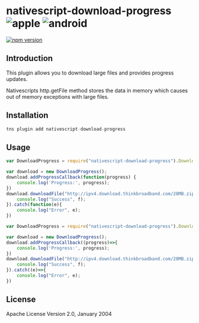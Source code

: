 # nativescript-download-progress ![apple](https://cdn3.iconfinder.com/data/icons/picons-social/57/16-apple-32.png) ![android](https://cdn4.iconfinder.com/data/icons/logos-3/228/android-32.png)

[![npm version](https://badge.fury.io/js/nativescript-download-progress.svg)](http://badge.fury.io/js/nativescript-download-progress)

## Introduction

This plugin allows you to download large files and provides progress updates.

Nativescripts http.getFile method stores the data in memory which causes out of memory exceptions with large files.

## Installation


```javascript
tns plugin add nativescript-download-progress
```

## Usage 

	
```javascript
var DownloadProgress = require("nativescript-download-progress").DownloadProgress;

var download = new DownloadProgress();
download.addProgressCallback(function(progress) {
    console.log('Progress:', progress);
})
download.downloadFile("http://ipv4.download.thinkbroadband.com/20MB.zip").then(function(f){
    console.log("Success", f);
}).catch(function(e){
    console.log("Error", e);
})
```

```typescript
var DownloadProgress = require("nativescript-download-progress").DownloadProgress;

var download = new DownloadProgress();
download.addProgressCallback((progress)=>{
    console.log('Progress:', progress);
})
download.downloadFile("http://ipv4.download.thinkbroadband.com/20MB.zip").then((f)=>{
    console.log("Success", f);
}).catch((e)=>{
    console.log("Error", e);
})
```
    
## License

Apache License Version 2.0, January 2004
